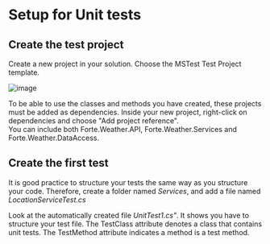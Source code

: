 # Setup for Unit tests

## Create the test project
Create a new project in your solution. Choose the MSTest Test Project template. 

![image](https://user-images.githubusercontent.com/25482321/150508910-02a1e4e2-20d2-42b6-9cc3-d07e55f22aef.png)

To be able to use the classes and methods you have created, these projects must be added as dependencies. 
Inside your new project, right-click on dependencies and choose "Add project reference".  
You can include both Forte.Weather.API, Forte.Weather.Services and Forte.Weather.DataAccess. 

## Create the first test
It is good practice to structure your tests the same way as you structure your code. Therefore, create a folder named *Services*, and add a file named *LocationServiceTest.cs*

Look at the automatically created file *UnitTest1.cs"*. It shows you have to structure your test file. 
The TestClass attribute denotes a class that contains unit tests. The TestMethod attribute indicates a method is a test method.


